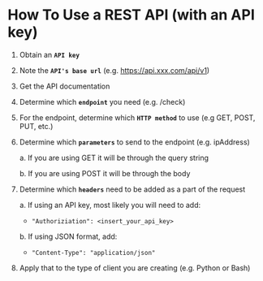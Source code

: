 # How To Use a REST API (with an API key)

1. Obtain an **`API key`**

2. Note the **`API's base url`** (e.g. https://api.xxx.com/api/v1)

3. Get the API documentation

4. Determine which **`endpoint`** you need (e.g. /check)

5. For the endpoint, determine which **`HTTP method`** to use (e.g GET, POST, PUT, etc.)

6. Determine which **`parameters`** to send to the endpoint (e.g. ipAddress)

    a. If you are using GET it will be through the query string

    b. If you are using POST it will be through the body

7. Determine which **`headers`** need to be added as a part of the request

    a. If using an API key, most likely you will need to add:
    - `"Authoriziation": <insert_your_api_key>`
    
    b. If using JSON format, add:
    - `"Content-Type": "application/json"`

8. Apply that to the type of client you are creating (e.g. Python or Bash)

